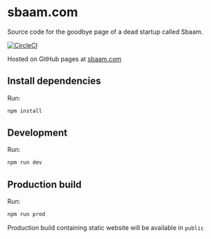 # sbaam.com
Source code for the goodbye page of a dead startup called Sbaam.

[![CircleCI](https://circleci.com/gh/lmammino/sbaam.com.svg?style=shield)](https://circleci.com/gh/lmammino/sbaam.com)

Hosted on GitHub pages at [sbaam.com](https://sbaam.com)


## Install dependencies

Run:

```bash
npm install
```

## Development

Run:

```bash
npm run dev
```

## Production build

Run:

```bash
npm run prod
```

Production build containing static website will be available in `public`
